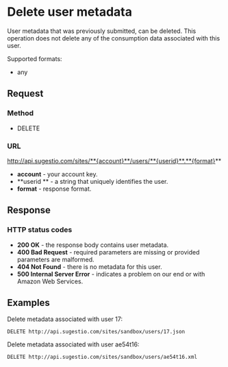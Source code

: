 # Delete user metadata
User metadata that was previously submitted, can be deleted. This operation does not delete any of the consumption data associated with this user.

Supported formats:

* any

## Request

### Method

* DELETE

### URL

http://api.sugestio.com/sites/**{account}**/users/**{userid}**.**{format}**

* **account** - your account key.
* **userid ** - a string that uniquely identifies the user.
* **format** - response format.

## Response

### HTTP status codes

* **200 OK** - the response body contains user metadata.
* **400 Bad Request** - required parameters are missing or provided parameters are malformed.
* **404 Not Found** - there is no metadata for this user.
* **500 Internal Server Error** - indicates a problem on our end or with Amazon Web Services.

## Examples

Delete metadata associated with user 17: 

	DELETE http://api.sugestio.com/sites/sandbox/users/17.json

Delete metadata associated with user ae54t16:

	DELETE http://api.sugestio.com/sites/sandbox/users/ae54t16.xml
